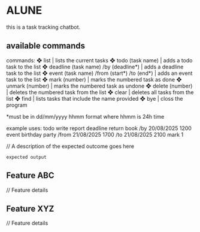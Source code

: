 # ALUNE

this is a task tracking chatbot.

## available commands

commands:
❖ list | lists the current tasks
❖ todo (task name) | adds a todo task to the list
❖ deadline (task name) /by (deadline*) | adds a deadline task to the list
❖ event (task name) /from (start*) /to (end*) | adds an event task to the list
❖ mark (number) | marks the numbered task as done
❖ unmark (number) | marks the numbered task as undone
❖ delete (number) | deletes the numbered task from the list
❖ clear | deletes all tasks from the list
❖ find | lists tasks that include the name provided
❖ bye | closs the program

*must be in dd/mm/yyyy hhmm format where hhmm is 24h time

example uses:
todo write report
deadline return book /by 20/08/2025 1200
event birthday party /from 21/08/2025 1700 /to 21/08/2025 2100
mark 1

// A description of the expected outcome goes here

```
expected output
```

## Feature ABC

// Feature details


## Feature XYZ

// Feature details

